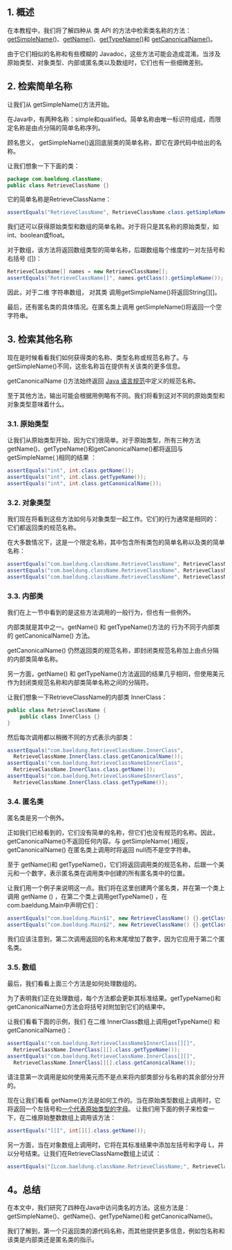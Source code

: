## 1. 概述

在本教程中，我们将了解四种从 类 API 的方法中检索类名称的方法： [getSimpleName()](https://docs.oracle.com/en/java/javase/12/docs/api/java.base/java/lang/Class.html#getSimpleName())、[getName()](https://docs.oracle.com/en/java/javase/12/docs/api/java.base/java/lang/Class.html#getName())、[getTypeName()](https://docs.oracle.com/en/java/javase/12/docs/api/java.base/java/lang/Class.html#getTypeName())和 [getCanonicalName()](https://docs.oracle.com/en/java/javase/12/docs/api/java.base/java/lang/Class.html#getCanonicalName())。 

由于它们相似的名称和有些模糊的 Javadoc，这些方法可能会造成混淆。当涉及原始类型、对象类型、内部或匿名类以及数组时，它们也有一些细微差别。

## 2. 检索简单名称

让我们从 getSimpleName()方法开始。

在Java中，有两种名称：simple和qualified。简单名称由唯一标识符组成，而限定名称是由点分隔的简单名称序列。

顾名思义， getSimpleName()返回底层类的简单名称，即它在源代码中给出的名称。

让我们想象一下下面的类：

```java
package com.baeldung.className;
public class RetrieveClassName {}
```

它的简单名称是RetrieveClassName：

```java
assertEquals("RetrieveClassName", RetrieveClassName.class.getSimpleName());
```

我们还可以获得原始类型和数组的简单名称。对于将只是其名称的原始类型，如int、boolean或float。

对于数组，该方法将返回数组类型的简单名称，后跟数组每个维度的一对左括号和右括号 ([])：

```java
RetrieveClassName[] names = new RetrieveClassName[];
assertEquals("RetrieveClassName[]", names.getClass().getSimpleName());
```

因此，对于二维 字符串数组， 对其类 调用getSimpleName()将返回String[][]。

最后，还有匿名类的具体情况。在匿名类上调用 getSimpleName()将返回一个空字符串。

## 3. 检索其他名称

现在是时候看看我们如何获得类的名称、类型名称或规范名称了。与 getSimpleName()不同，这些名称旨在提供有关该类的更多信息。

getCanonicalName ()方法始终返回 [Java 语言规范](https://docs.oracle.com/javase/specs/jls/se11/html/jls-6.html#jls-6.7)中定义的规范名称。

至于其他方法，输出可能会根据用例略有不同。我们将看到这对不同的原始类型和对象类型意味着什么。

### 3.1. 原始类型

让我们从原始类型开始，因为它们很简单。对于原始类型，所有三种方法 getName()、getTypeName()和getCanonicalName()都将返回与 getSimpleName( )相同的结果 ：

```java
assertEquals("int", int.class.getName());
assertEquals("int", int.class.getTypeName());
assertEquals("int", int.class.getCanonicalName());
```

### 3.2. 对象类型

我们现在将看到这些方法如何与对象类型一起工作。它们的行为通常是相同的： 它们都返回类的规范名称。

在大多数情况下，这是一个限定名称，其中包含所有类包的简单名称以及类的简单名称：

```java
assertEquals("com.baeldung.className.RetrieveClassName", RetrieveClassName.class.getName());
assertEquals("com.baeldung.className.RetrieveClassName", RetrieveClassName.class.getTypeName());
assertEquals("com.baeldung.className.RetrieveClassName", RetrieveClassName.class.getCanonicalName());
```

### 3.3. 内部类

我们在上一节中看到的是这些方法调用的一般行为，但也有一些例外。

内部类就是其中之一。getName() 和 getTypeName()方法的 行为不同于内部类的 getCanonicalName() 方法。

getCanonicalName() 仍然返回类的规范名称，即封闭类规范名称加上由点分隔的内部类简单名称。

另一方面，getName() 和 getTypeName()方法返回的结果几乎相同，但使用美元作为封闭类规范名称和内部类简单名称之间的分隔符。

让我们想象一下RetrieveClassName的内部类 InnerClass：

```java
public class RetrieveClassName {
    public class InnerClass {}
}
```

然后每次调用都以稍微不同的方式表示内部类：

```java
assertEquals("com.baeldung.RetrieveClassName.InnerClass", 
  RetrieveClassName.InnerClass.class.getCanonicalName());
assertEquals("com.baeldung.RetrieveClassName$InnerClass", 
  RetrieveClassName.InnerClass.class.getName());
assertEquals("com.baeldung.RetrieveClassName$InnerClass", 
  RetrieveClassName.InnerClass.class.getTypeName());
```

### 3.4. 匿名类

匿名类是另一个例外。

正如我们已经看到的，它们没有简单的名称，但它们也没有规范的名称。因此， getCanonicalName()不返回任何内容。与 getSimpleName( )相反， getCanonicalName() 在匿名类上调用时将返回 null而不是空字符串。

至于 getName()和 getTypeName()，它们将返回调用类的规范名称，后跟一个美元和一个数字，表示匿名类在调用类中创建的所有匿名类中的位置。

让我们用一个例子来说明这一点。我们将在这里创建两个匿名类，并在第一个类上调用 getName () ，在第二个类上调用getTypeName() ，在 com.baeldung.Main中声明它们：

```java
assertEquals("com.baeldung.Main$1", new RetrieveClassName() {}.getClass().getName());
assertEquals("com.baeldung.Main$2", new RetrieveClassName() {}.getClass().getTypeName());
```

我们应该注意到，第二次调用返回的名称末尾增加了数字，因为它应用于第二个匿名类。

### 3.5. 数组

最后，我们看看上面三个方法是如何处理数组的。

为了表明我们正在处理数组，每个方法都会更新其标准结果。getTypeName()和 getCanonicalName()方法会将括号对附加到它们的结果中。 

让我们看看下面的示例，我们 在二维 InnerClass数组上调用getTypeName() 和 getCanonicalName()：

```java
assertEquals("com.baeldung.RetrieveClassName$InnerClass[][]", 
  RetrieveClassName.InnerClass[][].class.getTypeName());
assertEquals("com.baeldung.RetrieveClassName.InnerClass[][]", 
  RetrieveClassName.InnerClass[][].class.getCanonicalName());
```

请注意第一次调用是如何使用美元而不是点来将内部类部分与名称的其余部分分开的。

现在让我们看看 getName()方法是如何工作的。当在原始类型数组上调用时，它将返回一个左括号和[一个代表原始类型的字母](https://docs.oracle.com/en/java/javase/12/docs/api/java.base/java/lang/Class.html#getName())。 让我们用下面的例子来检查一下，在二维原始整数数组上调用该方法：

```java
assertEquals("[[I", int[][].class.getName());
```

另一方面，当在对象数组上调用时，它将在其标准结果中添加左括号和字母 L，并以分号结束。让我们在RetrieveClassName数组上试试 ：

```java
assertEquals("[Lcom.baeldung.className.RetrieveClassName;", RetrieveClassName[].class.getName());
```

## 4。总结

在本文中，我们研究了四种在Java中访问类名的方法。这些方法是： getSimpleName()、getName()、getTypeName()和 getCanonicalName()。

我们了解到，第一个只返回类的源代码名称，而其他提供更多信息，例如包名称和该类是内部类还是匿名类的指示。
